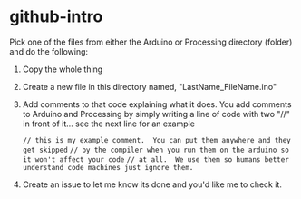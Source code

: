 # github-intro

Pick one of the files from either the Arduino or Processing directory (folder) and do the following:


1.  Copy the whole thing
2.  Create a new file in this directory named, "LastName_FileName.ino"
3.  Add comments to that code explaining what it does.  You add comments to Arduino and Processing by simply 
    writing a line of code with two "//" in front of it... see the next line for an example
    
    `// this is my example comment.  You can put them anywhere and they get skipped`
    `// by the compiler when you run them on the arduino so it won't affect your code`
    `// at all.  We use them so humans better understand code machines just ignore them.`
    
4.  Create an issue to let me know its done and you'd like me to check it.
